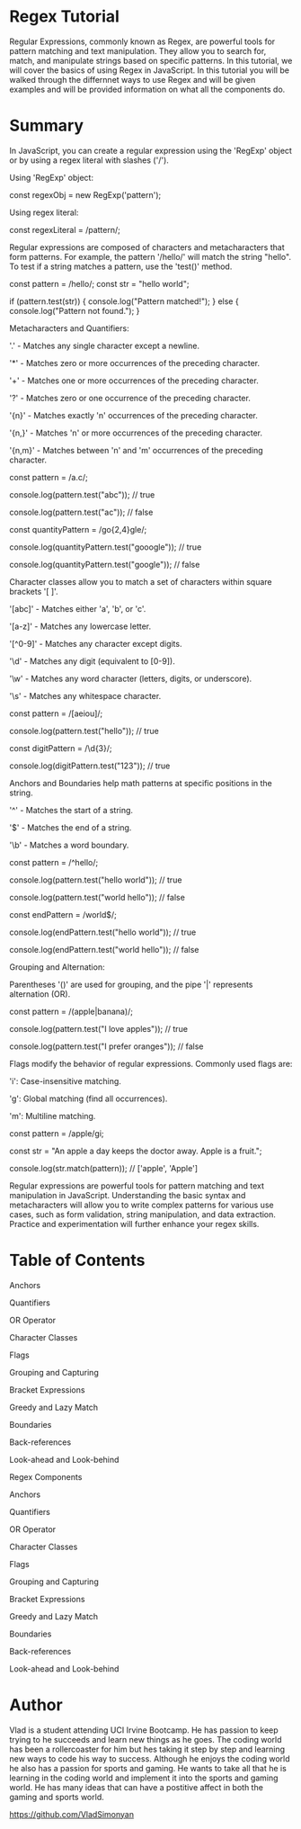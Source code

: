 # Regex Tutorial
Regular Expressions, commonly known as Regex, are powerful tools for pattern matching and text manipulation. They allow you to search for, match, and manipulate strings based on specific patterns. In this tutorial, we will cover the basics of using Regex in JavaScript. In this tutorial you will be walked through the differnnet ways to use Regex and will be given examples and will be provided information on what all the components do.

# Summary

In JavaScript, you can create a regular expression using the 'RegExp' object or by using a regex literal with slashes ('/').

Using 'RegExp' object:

const regexObj = new RegExp('pattern');

Using regex literal:

const regexLiteral = /pattern/;

Regular expressions are composed of characters and metacharacters that form patterns. For example, the pattern '/hello/' will match the string "hello". To test if a string matches a pattern, use the 'test()' method.

const pattern = /hello/;
const str = "hello world";

if (pattern.test(str)) {
  console.log("Pattern matched!");
} else {
  console.log("Pattern not found.");
}

Metacharacters and Quantifiers:

'.' - Matches any single character except a newline.

'*' - Matches zero or more occurrences of the preceding character.

'+' - Matches one or more occurrences of the preceding character.

'?' - Matches zero or one occurrence of the preceding character.

'{n}' - Matches exactly 'n' occurrences of the preceding character.

'{n,}' - Matches 'n' or more occurrences of the preceding character.

'{n,m}' - Matches between 'n' and 'm' occurrences of the preceding character.

const pattern = /a.c/;

console.log(pattern.test("abc")); // true

console.log(pattern.test("ac")); // false

const quantityPattern = /go{2,4}gle/;

console.log(quantityPattern.test("gooogle")); // true

console.log(quantityPattern.test("google")); // false

Character classes allow you to match a set of characters within square brackets '[ ]'.

'[abc]' - Matches either 'a', 'b', or 'c'.

'[a-z]' - Matches any lowercase letter.

'[^0-9]' - Matches any character except digits.

'\d' - Matches any digit (equivalent to [0-9]).

'\w' - Matches any word character (letters, digits, or underscore).

'\s' - Matches any whitespace character.

const pattern = /[aeiou]/;

console.log(pattern.test("hello")); // true

const digitPattern = /\d{3}/;

console.log(digitPattern.test("123")); // true

Anchors and Boundaries help math patterns at specific positions in the string.

'^' - Matches the start of a string.

'$' - Matches the end of a string.

'\b' - Matches a word boundary.

const pattern = /^hello/;

console.log(pattern.test("hello world")); // true

console.log(pattern.test("world hello")); // false

const endPattern = /world$/;

console.log(endPattern.test("hello world")); // true

console.log(endPattern.test("world hello")); // false

Grouping and Alternation:

Parentheses '()' are used for grouping, and the pipe '|' represents alternation (OR).

const pattern = /(apple|banana)/;

console.log(pattern.test("I love apples")); // true

console.log(pattern.test("I prefer oranges")); // false

Flags modify the behavior of regular expressions. Commonly used flags are:

'i': Case-insensitive matching.

'g': Global matching (find all occurrences).

'm': Multiline matching.

const pattern = /apple/gi;

const str = "An apple a day keeps the doctor away. Apple is a fruit.";

console.log(str.match(pattern)); // ['apple', 'Apple']

Regular expressions are powerful tools for pattern matching and text manipulation in JavaScript. Understanding the basic syntax and metacharacters will allow you to write complex patterns for various use cases, such as form validation, string manipulation, and data extraction. Practice and experimentation will further enhance your regex skills.

# Table of Contents

Anchors

Quantifiers

OR Operator

Character Classes

Flags

Grouping and Capturing

Bracket Expressions

Greedy and Lazy Match

Boundaries

Back-references

Look-ahead and Look-behind

Regex Components

Anchors

Quantifiers

OR Operator

Character Classes

Flags

Grouping and Capturing

Bracket Expressions

Greedy and Lazy Match

Boundaries

Back-references

Look-ahead and Look-behind

# Author

Vlad is a student attending UCI Irvine Bootcamp. He has passion to keep trying to he succeeds and learn new things as he goes. The coding world has been a rollercoaster for him but hes taking it step by step and learning new ways to code his way to success. Although he enjoys the coding world he also has a passion for sports and gaming. He wants to take all that he is learning in the coding world and implement it into the sports and gaming world. He has many ideas that can have a postitive affect in both the gaming and sports world.

https://github.com/VladSimonyan
